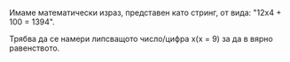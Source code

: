 Имаме математически израз, представен като стринг, от вида: "12x4 + 100 = 1394". 

Трябва да се намери липсващото число/цифра х(х = 9) за да в вярно равенството.
